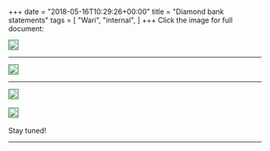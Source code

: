 +++
date = "2018-05-16T10:29:26+00:00"
title = "Diamond bank statements"
tags = [
    "Wari",
    "internal",
]
+++
Click the image for full document:

<div class="container" style="width:auto">
  <a target="blank" href="https://res.cloudinary.com/vincentstradic/image/upload/v1526230335/diamond_Dec_ytgpfk.pdf">
    <img src="https://image.ibb.co/eEhVyy/m163_1.jpg" style="padding:1px;border:thin solid green;max-width:100%">
  </a>
</div>


<!--more-->

<hr>
<div class="container" style="width:auto">
  <a target="blank" href="https://res.cloudinary.com/vincentstradic/image/upload/v1526230335/diamond_Jan_bkegbc.pdf">
    <img src="https://image.ibb.co/fEpzrJ/m163_2.jpg" style="padding:1px;border:thin solid green;max-width:100%">
  </a>
</div>
<hr>
<div class="container" style="width:auto">
  <a target="blank" href="https://res.cloudinary.com/vincentstradic/image/upload/v1526230335/diamond_Feb_ixjqiy.pdf">
    <img src="https://image.ibb.co/dawZQd/m163_3.jpg" style="padding:1px;border:thin solid green;max-width:100%">
  </a>
</div>
<br>
<div class="container" style="width:auto">
  <a target="blank" href="https://res.cloudinary.com/vincentstradic/image/upload/v1526230335/diamond_Mar_dcofdh.pdf">
    <img src="https://image.ibb.co/jnrOJy/m163_4.jpg" style="padding:1px;border:thin solid green;max-width:100%">
  </a>
</div>


<br>
Stay tuned!


<hr>
